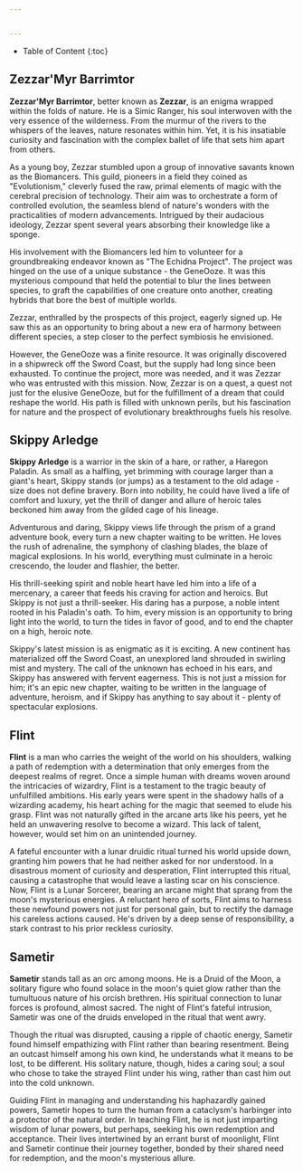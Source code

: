 ```yaml
---


---
```


* Table of Content
{:toc}

## Zezzar'Myr Barrimtor

**Zezzar'Myr Barrimtor**, better known as **Zezzar**, is an enigma wrapped within the folds of nature. He is a Simic Ranger, his soul interwoven with the very essence of the wilderness. From the murmur of the rivers to the whispers of the leaves, nature resonates within him. Yet, it is his insatiable curiosity and fascination with the complex ballet of life that sets him apart from others.

As a young boy, Zezzar stumbled upon a group of innovative savants known as the Biomancers. This guild, pioneers in a field they coined as "Evolutionism," cleverly fused the raw, primal elements of magic with the cerebral precision of technology. Their aim was to orchestrate a form of controlled evolution, the seamless blend of nature's wonders with the practicalities of modern advancements. Intrigued by their audacious ideology, Zezzar spent several years absorbing their knowledge like a sponge.

His involvement with the Biomancers led him to volunteer for a groundbreaking endeavor known as "The Echidna Project". The project was hinged on the use of a unique substance - the GeneOoze. It was this mysterious compound that held the potential to blur the lines between species, to graft the capabilities of one creature onto another, creating hybrids that bore the best of multiple worlds.

Zezzar, enthralled by the prospects of this project, eagerly signed up. He saw this as an opportunity to bring about a new era of harmony between different species, a step closer to the perfect symbiosis he envisioned.

However, the GeneOoze was a finite resource. It was originally discovered in a shipwreck off the Sword Coast, but the supply had long since been exhausted. To continue the project, more was needed, and it was Zezzar who was entrusted with this mission. Now, Zezzar is on a quest, a quest not just for the elusive GeneOoze, but for the fulfillment of a dream that could reshape the world. His path is filled with unknown perils, but his fascination for nature and the prospect of evolutionary breakthroughs fuels his resolve.

## Skippy Arledge

**Skippy Arledge** is a warrior in the skin of a hare, or rather, a Haregon Paladin. As small as a halfling, yet brimming with courage larger than a giant's heart, Skippy stands (or jumps) as a testament to the old adage - size does not define bravery. Born into nobility, he could have lived a life of comfort and luxury, yet the thrill of danger and allure of heroic tales beckoned him away from the gilded cage of his lineage.

Adventurous and daring, Skippy views life through the prism of a grand adventure book, every turn a new chapter waiting to be written. He loves the rush of adrenaline, the symphony of clashing blades, the blaze of magical explosions. In his world, everything must culminate in a heroic crescendo, the louder and flashier, the better.

His thrill-seeking spirit and noble heart have led him into a life of a mercenary, a career that feeds his craving for action and heroics. But Skippy is not just a thrill-seeker. His daring has a purpose, a noble intent rooted in his Paladin's oath. To him, every mission is an opportunity to bring light into the world, to turn the tides in favor of good, and to end the chapter on a high, heroic note.

Skippy's latest mission is as enigmatic as it is exciting. A new continent has materialized off the Sword Coast, an unexplored land shrouded in swirling mist and mystery. The call of the unknown has echoed in his ears, and Skippy has answered with fervent eagerness. This is not just a mission for him; it's an epic new chapter, waiting to be written in the language of adventure, heroism, and if Skippy has anything to say about it - plenty of spectacular explosions.

## Flint

**Flint** is a man who carries the weight of the world on his shoulders, walking a path of redemption with a determination that only emerges from the deepest realms of regret. Once a simple human with dreams woven around the intricacies of wizardry, Flint is a testament to the tragic beauty of unfulfilled ambitions. His early years were spent in the shadowy halls of a wizarding academy, his heart aching for the magic that seemed to elude his grasp. Flint was not naturally gifted in the arcane arts like his peers, yet he held an unwavering resolve to become a wizard. This lack of talent, however, would set him on an unintended journey.

A fateful encounter with a lunar druidic ritual turned his world upside down, granting him powers that he had neither asked for nor understood. In a disastrous moment of curiosity and desperation, Flint interrupted this ritual, causing a catastrophe that would leave a lasting scar on his conscience. Now, Flint is a Lunar Sorcerer, bearing an arcane might that sprang from the moon's mysterious energies. A reluctant hero of sorts, Flint aims to harness these newfound powers not just for personal gain, but to rectify the damage his careless actions caused. He's driven by a deep sense of responsibility, a stark contrast to his prior reckless curiosity.

## Sametir

**Sametir** stands tall as an orc among moons. He is a Druid of the Moon, a solitary figure who found solace in the moon's quiet glow rather than the tumultuous nature of his orcish brethren. His spiritual connection to lunar forces is profound, almost sacred. The night of Flint's fateful intrusion, Sametir was one of the druids enveloped in the ritual that went awry.

Though the ritual was disrupted, causing a ripple of chaotic energy, Sametir found himself empathizing with Flint rather than bearing resentment. Being an outcast himself among his own kind, he understands what it means to be lost, to be different. His solitary nature, though, hides a caring soul; a soul who chose to take the strayed Flint under his wing, rather than cast him out into the cold unknown.

Guiding Flint in managing and understanding his haphazardly gained powers, Sametir hopes to turn the human from a cataclysm's harbinger into a protector of the natural order. In teaching Flint, he is not just imparting wisdom of lunar powers, but perhaps, seeking his own redemption and acceptance. Their lives intertwined by an errant burst of moonlight, Flint and Sametir continue their journey together, bonded by their shared need for redemption, and the moon's mysterious allure.

